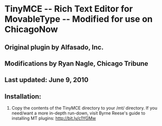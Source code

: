 # TinyMCE -- Rich Text Editor for MovableType -- Modified for use on ChicagoNow
## Original plugin by Alfasado, Inc.
## Modifications by Ryan Nagle, Chicago Tribune
## Last updated: June 9, 2010

## Installation:

1. Copy the contents of the TinyMCE directory to your /mt/ directory. If you need/want a more in-depth run-down, visit Byrne Reese's guide to installing MT plugins: http://bit.ly/c1YGMw

    